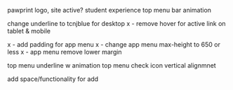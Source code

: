 pawprint logo, site active? student experience
top menu bar animation

change underline to tcnjblue for desktop
x - remove hover for active link on tablet & mobile

x - add padding for app menu
x - change app menu max-height to 650 or less
x - app menu remove lower margin

top menu underline w animation
top menu check icon vertical alignmnet

add space/functionality for add
